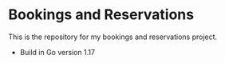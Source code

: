 # Bookings and Reservations

This is the repository for my bookings and reservations project.

- Build in Go version 1.17

